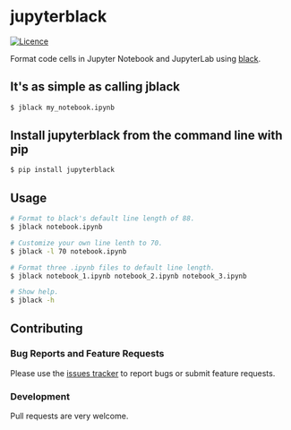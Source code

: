 # jupyterblack

[![Licence](https://img.shields.io/badge/license-MIT-blue.svg)](https://raw.githubusercontent.com/csurfer/blackcellmagic/master/LICENSE)

Format code cells in Jupyter Notebook and JupyterLab using [black](https://github.com/ambv/black).

## It's as simple as calling jblack

```bash
$ jblack my_notebook.ipynb
```

## Install jupyterblack from the command line with pip

```bash
$ pip install jupyterblack
```

## Usage

```bash
# Format to black's default line length of 88.
$ jblack notebook.ipynb

# Customize your own line lenth to 70.
$ jblack -l 70 notebook.ipynb

# Format three .ipynb files to default line length.
$ jblack notebook_1.ipynb notebook_2.ipynb notebook_3.ipynb

# Show help.
$ jblack -h
```

## Contributing

### Bug Reports and Feature Requests

Please use the [issues tracker](https://github.com/irahorecka/jupyterblack/issues) to report bugs or submit feature requests.

### Development

Pull requests are very welcome.
